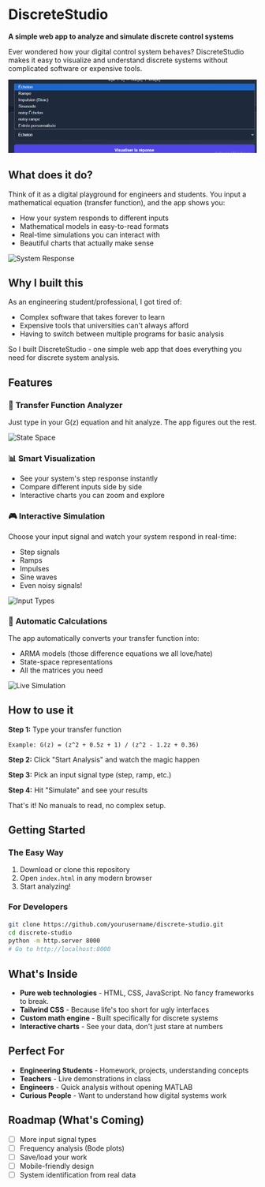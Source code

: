 # DiscreteStudio

**A simple web app to analyze and simulate discrete control systems**

Ever wondered how your digital control system behaves? DiscreteStudio makes it easy to visualize and understand discrete systems without complicated software or expensive tools.

![Transfer Function Input](img2.PNG)

## What does it do?

Think of it as a digital playground for engineers and students. You input a mathematical equation (transfer function), and the app shows you:

- How your system responds to different inputs
- Mathematical models in easy-to-read formats  
- Real-time simulations you can interact with
- Beautiful charts that actually make sense

![System Response](image1.png)

## Why I built this

As an engineering student/professional, I got tired of:
- Complex software that takes forever to learn
- Expensive tools that universities can't always afford
- Having to switch between multiple programs for basic analysis

So I built DiscreteStudio - one simple web app that does everything you need for discrete system analysis.

## Features

### 🎯 **Transfer Function Analyzer**
Just type in your G(z) equation and hit analyze. The app figures out the rest.

![State Space](image3.png)

### 📊 **Smart Visualization**
- See your system's step response instantly
- Compare different inputs side by side
- Interactive charts you can zoom and explore

### 🎮 **Interactive Simulation**
Choose your input signal and watch your system respond in real-time:
- Step signals
- Ramps  
- Impulses
- Sine waves
- Even noisy signals!

![Input Types](image4.png)

### 🔢 **Automatic Calculations**
The app automatically converts your transfer function into:
- ARMA models (those difference equations we all love/hate)
- State-space representations
- All the matrices you need

![Live Simulation](image5.png)

## How to use it

**Step 1:** Type your transfer function
```
Example: G(z) = (z^2 + 0.5z + 1) / (z^2 - 1.2z + 0.36)
```

**Step 2:** Click "Start Analysis" and watch the magic happen

**Step 3:** Pick an input signal type (step, ramp, etc.)

**Step 4:** Hit "Simulate" and see your results

That's it! No manuals to read, no complex setup.

## Getting Started

### The Easy Way
1. Download or clone this repository
2. Open `index.html` in any modern browser
3. Start analyzing!

### For Developers
```bash
git clone https://github.com/yourusername/discrete-studio.git
cd discrete-studio
python -m http.server 8000
# Go to http://localhost:8000
```

## What's Inside

- **Pure web technologies** - HTML, CSS, JavaScript. No fancy frameworks to break.
- **Tailwind CSS** - Because life's too short for ugly interfaces
- **Custom math engine** - Built specifically for discrete systems
- **Interactive charts** - See your data, don't just stare at numbers

## Perfect For

- **Engineering Students** - Homework, projects, understanding concepts
- **Teachers** - Live demonstrations in class
- **Engineers** - Quick analysis without opening MATLAB
- **Curious People** - Want to understand how digital systems work

## Roadmap (What's Coming)

- [ ] More input signal types
- [ ] Frequency analysis (Bode plots)
- [ ] Save/load your work
- [ ] Mobile-friendly design
- [ ] System identification from real data
